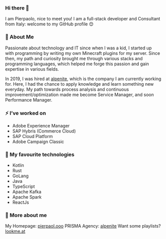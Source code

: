 ### Hi there 👋
I am Pierpaolo, nice to meet you!
I am a full-stack developer and Consultant from Italy: welcome to my GitHub profile 😊

### 🔭 About Me

Passionate about technology and IT since when I was a kid, I started up with programming by writing my own Minecraft plugins for my server.
Since then, my path and curiosity brought me through various stacks and programming languages, which helped me forge this passion and gain expertise in various fields.

In 2019, I was hired at [alpenite](https://alpenite.com), which is the company I am currently working for.
Here, I had the chance to apply knowledge and learn something new everyday.
My path towards process analysis and continuous improvement/optimization made me become Service Manager, and soon Performance Manager.

### ⚡ I’ve worked on
- Adobe Experience Manager
- SAP Hybris (Commerce Cloud)
- SAP Cloud Platform
- Adobe Campaign Classic

### 🌱 My favourite technologies
- Kotlin
- Rust
- GoLang
- Java
- TypeScript
- Apache Kafka
- Apache Spark
- ReactJs

### 🌱 More about me
My Homepage: [pierpaol.ooo](https://pierpaol.ooo)
PRISMA Agency: [alpenite](https://prisma.agency)
Want some playlists? [lookme.at](https://lookme.at)

<!--
- 🔭 I’m currently working on ...
- 🌱 I’m currently learning ...
- 👯 I’m looking to collaborate on ...
- 🤔 I’m looking for help with ...
- 💬 Ask me about ...
- 📫 How to reach me: ...
- 😄 Pronouns: ...
- ⚡ Fun fact: ...
-->
